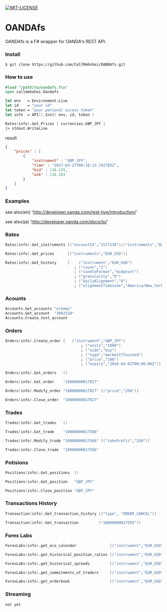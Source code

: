 [![MIT-LICENSE](http://img.shields.io/badge/license-MIT-blue.svg?style=flat)](https://github.com/callmekohei/OANDAfs/blob/master/LICENSE)


# OANDAfs
OANDAfs is a F# wrapper for OANDA's REST API.

### Install
```
$ git clone https://github.com/CallMeKohei/OANDAfs.git
```

### How to use

```fsharp
#load "/path/to/oandafs.fsx"
open callmekohei.Oandafs

let env   = Environment.Live
let id    = "your id"
let token = "your personal access token"
let info  = API().Init( env, id, token )

Rates(info).Get_Prices [ currencies.GBP_JPY ]
|> stdout.WriteLine
```
result
```json
{
	"prices" : [
		{
			"instrument" : "GBP_JPY",
			"time" : "2017-03-27T00:16:13.742783Z",
			"bid" : 138.255,
			"ask" : 138.283
		}
	]
}
```


### Examples
see also(en) 'http://developer.oanda.com/rest-live/introduction/'

see also(ja) 'http://developer.oanda.com/docs/jp/'

### Rates
```fsharp
Rates(info).Get_instruments [("accountId","2517138");("instruments","AUD_CAD")]

Rates(info).Get_prices      [("instruments","EUR_USD")]

Rates(info).Get_history     [    ("instrument","EUR_USD")
                               ; ("count","2")
                               ; ("candleFormat","midpoint")
                               ; ("granularity","D")
                               ; ("dailyAlignment","0")
                               ; ("alignmentTimezone","America/New_York")]
```
### Acounts
```fsharp
Accounts.Get_accounts "oremmy"
Accounts.Get_account  "3082510"
Accounts.Create_test_account
```

### Orders
```fsharp
Orders(info).Create_order [   ("instrument","GBP_JPY")
                                  ; ("units","1000")
                                  ; ("side","buy")
                                  ; ("type","marketIfTouched")
                                  ; ("price","190")
                                  ; ("expiry","2016-04-01T00:00:00Z")]

Orders(info).Get_orders   ()

Orders(info).Get_order    "10000000017927"

Orders(info).Modify_order "10000000017927" [("price","250")]

Orders(info).Close_order  "10000000017927"
```

### Trades
```fsharp
Trades(info).Get_trades   ()

Trades(info).Get_trade    "10000000017568"

Trades(info).Modify_trade "10000000017568" [("takeProfit","250")]

Trades(info).Close_trade  "10000000017568"
```

### Potisions
```fsharp
Positions(info).Get_positions  ()

Positions(info).Get_position   "GBP_JPY"

Positions(info).Close_position "GBP_JPY"
```

### Transactions History
```fsharp
Transaction(info).Get_transaction_history [("type", "ORDER_CANCEL")]

Transaction(info).Get_transaction         ("10000000017592"))
```

### Forex Labs
```fsharp
ForexLabs(info).get_eco_calendar               [("instrument","EUR_USD");("period","2592000")]

ForexLabs(info).get_historical_position_ratios [("instrument","EUR_USD");("period","86400")]

ForexLabs(info).get_historical_spreads         [("instrument","EUR_USD");("period","3600")]

ForexLabs(info).get_commitments_of_traders     [("instrument","EUR_USD")]

ForexLabs(info).get_orderbook                  [("instrument","EUR_USD");("period","3600")]
```

### Streaming
```
not yet
```

